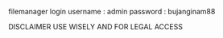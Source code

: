 filemanager login
username : admin
password : bujanginam88


DISCLAIMER USE WISELY AND FOR LEGAL ACCESS
